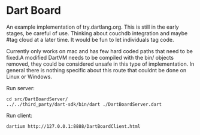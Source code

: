 Dart Board
==========

An example implementation of try.dartlang.org. This is still in the early stages, be careful of use. Thinking about couchdb integration and maybe #tag cloud at a later time. It would be fun to let individuals tag code.

Currently only works on mac and has few hard coded paths that need to be fixed.A modified DartVM needs to be compiled with the bin/ objects removed, they could be considered unsafe in this type of implementation. In general there is nothing specific about this route that couldnt be done on Linux or Windows. 


Run server:

    cd src/DartBoardServer/
    ../../third_party/dart-sdk/bin/dart ./DartBoardServer.dart

Run client:

    dartium http://127.0.0.1:8888/DartBoardClient.html

